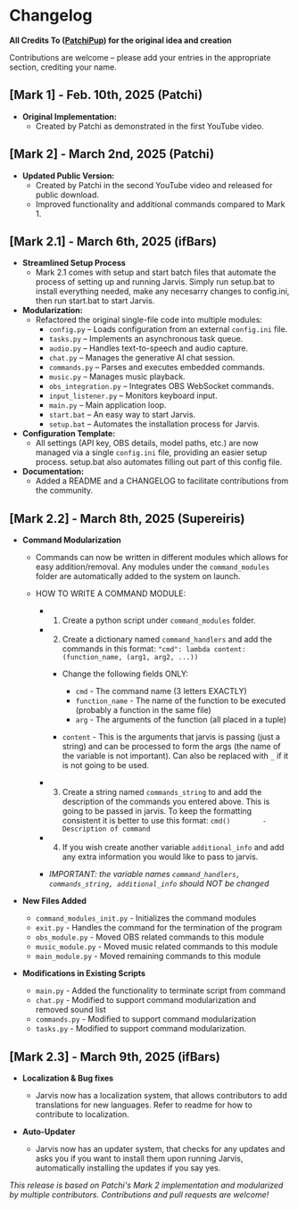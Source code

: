 # Changelog

**All Credits To ([PatchiPup](https://www.youtube.com/@PatchiPup)) for the original idea and creation**

Contributions are welcome – please add your entries in the appropriate section, crediting your name.

## [Mark 1] - Feb. 10th, 2025 (Patchi)
- **Original Implementation:**  
  - Created by Patchi as demonstrated in the first YouTube video.  

## [Mark 2] - March 2nd, 2025 (Patchi)
- **Updated Public Version:**  
  - Created by Patchi in the second YouTube video and released for public download.
  - Improved functionality and additional commands compared to Mark 1.

## [Mark 2.1] - March 6th, 2025 (ifBars)
- **Streamlined Setup Process**
  - Mark 2.1 comes with setup and start batch files that automate the process of setting up and running Jarvis. Simply run setup.bat to install everything needed, make any necesarry changes to config.ini, then run start.bat to start Jarvis.
- **Modularization:**  
  - Refactored the original single-file code into multiple modules:
    - `config.py` – Loads configuration from an external `config.ini` file.
    - `tasks.py` – Implements an asynchronous task queue.
    - `audio.py` – Handles text-to-speech and audio capture.
    - `chat.py` – Manages the generative AI chat session.
    - `commands.py` – Parses and executes embedded commands.
    - `music.py` – Manages music playback.
    - `obs_integration.py` – Integrates OBS WebSocket commands.
    - `input_listener.py` – Monitors keyboard input.
    - `main.py` – Main application loop.
    - `start.bat` – An easy way to start Jarvis.
    - `setup.bat` – Automates the installation process for Jarvis.
- **Configuration Template:**  
  - All settings (API key, OBS details, model paths, etc.) are now managed via a single `config.ini` file, providing an easier setup process. setup.bat also automates filling out part of this config file.
- **Documentation:**  
  - Added a README and a CHANGELOG to facilitate contributions from the community.

## [Mark 2.2] - March 8th, 2025 (Supereiris)
- **Command Modularization**
  - Commands can now be written in different modules which allows for easy addition/removal. Any modules under the `command_modules` folder are automatically added to the system on launch.

  - HOW TO WRITE A COMMAND MODULE:
    - 1. Create a python script under `command_modules` folder.

    - 2. Create a dictionary named `command_handlers` and add the commands in this format: `"cmd": lambda content: (function_name, (arg1, arg2, ...))`
      - Change the following fields ONLY:
        - `cmd` - The command name (3 letters EXACTLY)
        - `function_name` - The name of the function to be executed (probably a function in the same file)
        - `arg` - The arguments of the function (all placed in a tuple)

      - `content` - This is the arguments that jarvis is passing (just a string) and can be processed to form the args (the name of the variable is not important). Can also be replaced with `_` if it is not  going to be used.

    - 3. Create a string named `commands_string` to and add the description of the commands you entered above. This is going to be passed in jarvis. To keep the formatting consistent it is better to use this format: `cmd()        - Description of command`

    - 4. If you wish create another variable `additional_info` and add any extra information you would like to pass to jarvis.

    - *IMPORTANT: the variable names `command_handlers, commands_string, additional_info` should NOT be changed*

- **New Files Added**
  - `command_modules_init.py` - Initializes the command modules
  - `exit.py` - Handles the command for the termination of the program
  - `obs_module.py` - Moved OBS related commands to this module
  - `music_module.py` - Moved music related commands to this module
  - `main_module.py` - Moved remaining commands to this module

- **Modifications in Existing Scripts**
  - `main.py` - Added the functionality to terminate script from command
  - `chat.py` - Modified to support command modularization and removed sound list
  - `commands.py` - Modified to support command modularization
  - `tasks.py` - Modified to support command modularization.
  
## [Mark 2.3] - March 9th, 2025 (ifBars)
- **Localization & Bug fixes**
  - Jarvis now has a localization system, that allows contributors to add translations for new languages. Refer to readme for how to contribute to localization.
  
- **Auto-Updater**
  - Jarvis now has an updater system, that checks for any updates and asks you if you want to install them upon running Jarvis, automatically installing the updates if you say yes.

*This release is based on Patchi's Mark 2 implementation and modularized by multiple contributors. Contributions and pull requests are welcome!*